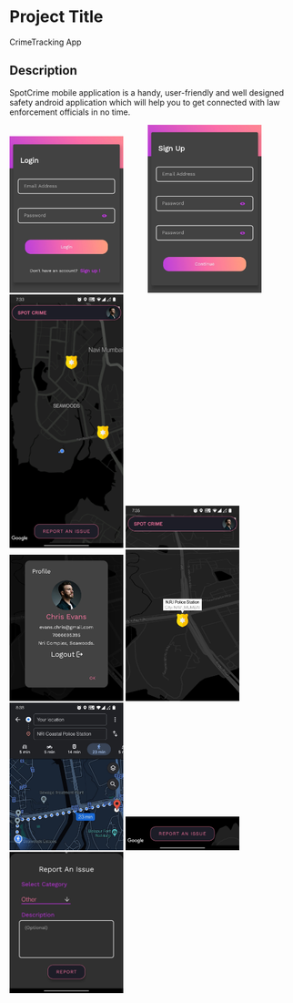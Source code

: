 # Project Title

CrimeTracking App

## Description

SpotCrime mobile application is a handy, user-friendly and well designed
safety android application which will help you to get connected with
law enforcement officials in no time.

<img src="Screenshots/mobile1.png" width="200" >&nbsp;&nbsp;&nbsp;&nbsp;&nbsp;&nbsp;&nbsp;&nbsp;&nbsp;&nbsp;
<img src="Screenshots/mobile2.png" width="200" >&nbsp;&nbsp;&nbsp;&nbsp;&nbsp;&nbsp;&nbsp;&nbsp;&nbsp;&nbsp;
<img src="Screenshots/mobile3.jpg" width="200" >
<img src="Screenshots/mobile4.jpg" width="200" >
<img src="Screenshots/mobile5.jpg" width="200" >
<img src="Screenshots/mobile6.jpg" width="200" >
<img src="Screenshots/mobile7.jpg" width="200" >
<img src="Screenshots/mobile8.jpg" width="200" >
<img src="Screenshots/mobile9.jpg" width="200" >

